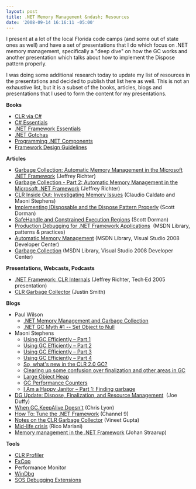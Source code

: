 ```yaml
---
layout: post
title: .NET Memory Management &ndash; Resources
date: '2008-09-14 16:16:11 -05:00'
---
```


I present at a lot of the local Florida code camps (and some out of state ones as well) and have a set of presentations that I do which focus on .NET memory management, specifically a "deep dive" on how the GC works and another presentation which talks about how to implement the Dispose pattern properly.

I was doing some additional research today to update my list of resources in the presentations and decided to publish that list here as well. This is not an exhaustive list, but it is a subset of the books, articles, blogs and presentations that I used to form the content for my presentations.

**Books**

* [CLR via C#](http://amzn.to/28JSmWn)
* [C# Essentials](http://amzn.to/28M3fX6) 
* [.NET Framework Essentials](http://amzn.to/28IJrmC)
* [.NET Gotchas](http://amzn.to/28JRVvj)
* [Programming .NET Components](http://amzn.to/28JudAR)
* [Framework Design Guidelines](http://amzn.to/28JOJA1)

**Articles**

*   [Garbage Collection: Automatic Memory Management in the Microsoft .NET Framework](http://msdn.microsoft.com/magazine/bb985010.aspx) (Jeffrey Richter) 
*   [Garbage Collection - Part 2: Automatic Memory Management in the Microsoft .NET Framework](http://msdn.microsoft.com/magazine/bb985011.aspx) (Jeffrey Richter) 
*   [CLR Inside Out: Investigating Memory Issues](http://msdn.microsoft.com/en-us/magazine/cc163528.aspx) (Claudio Caldato and Maoni Stephens) 
*   [Implementing IDisposable and the Dispose Pattern Properly](http://www.codeproject.com/KB/cs/idisposable.aspx) (Scott Dorman) 
*   [SafeHandle and Constrained Execution Regions](http://www.codeproject.com/KB/dotnet/safehandle.aspx) (Scott Dorman) 
*   [Production Debugging for .NET Framework Applications](http://msdn.microsoft.com/library/ms954591.aspx)  (MSDN Library, patterns & practices) 
*   [Automatic Memory Management](http://msdn.microsoft.com/library/f144e03t.aspx) (MSDN Library, Visual Studio 2008 Developer Center) 
*   [Garbage Collection](http://msdn.microsoft.com/library/0xy59wtx.aspx) (MSDN Library, Visual Studio 2008 Developer Center)   

**Presentations, Webcasts, Podcasts**

*   [.NET Framework: CLR Internals](http://www.microsoft.com/seminar/en/DEV424_files/default.htm) (Jeffrey Richter, Tech·Ed 2005 presentation) 
*   [CLR Garbage Collector](http://www.infoq.com/presentations/justin-smith-clr-gc;jsessionid=C807360EAE7829AAD96A98841AFF6205) (Justin Smith)   

**Blogs**

*   Paul Wilson      
    *   [.NET Memory Management and Garbage Collection](http://weblogs.asp.net/pwilson/archive/2004/02/14/73033.aspx) 
    *   [.NET GC Myth #1 -- Set Object to Null](http://weblogs.asp.net/pwilson/archive/2004/02/20/77422.aspx)    
*   Maoni Stephens      
    *   [Using GC Efficiently – Part 1](http://blogs.msdn.com/maoni/archive/2004/06/15/156626.aspx) 
    *   [Using GC Efficiently – Part 2](http://blogs.msdn.com/maoni/archive/2004/09/25/234273.aspx) 
    *   [Using GC Efficiently – Part 3](http://blogs.msdn.com/maoni/archive/2004/12/19/327149.aspx) 
    *   [Using GC Efficiently – Part 4](http://blogs.msdn.com/maoni/archive/2005/05/06/415296.aspx) 
    *   [So, what's new in the CLR 2.0 GC?](http://blogs.msdn.com/maoni/archive/2005/10/03/so-what-s-new-in-the-clr-2-0-gc.aspx) 
    *   [Clearing up some confusion over finalization and other areas in GC](http://blogs.msdn.com/maoni/archive/2004/11/04/252697.aspx) 
    *   [Large Object Heap](http://blogs.msdn.com/maoni/archive/2006/04/18/large-object-heap.aspx) 
    *   [GC Performance Counters](http://blogs.msdn.com/maoni/archive/2004/06/03/148029.aspx) 
    *   [I Am a Happy Janitor – Part 1: Finding garbage](http://blogs.msdn.com/maoni/archive/2006/08/18/i-am-a-happy-janitor-part-1-finding-garbage.aspx)    
*   [DG Update: Dispose, Finalization, and Resource Management](http://www.bluebytesoftware.com/blog/PermaLink,guid,88e62cdf-5919-4ac7-bc33-20c06ae539ae.aspx)  (Joe Duffy) 
*   [When GC.KeepAlive Doesn't](http://blogs.msdn.com/clyon/archive/2006/08/28/728688.aspx) (Chris Lyon) 
*   [How To: Tune the .NET Framework](http://channel9.msdn.com/wiki/performancewiki/howtotunenetframework/) (Channel 9) 
*   [Notes on the CLR Garbage Collector](http://vineetgupta.spaces.live.com/blog/cns!8DE4BDC896BEE1AD!1104.entry) (Vineet Gupta) 
*   [Mid-life crisis](http://blogs.msdn.com/ricom/archive/2003/12/04/41281.aspx) (Rico Mariani) 
*   [Memory management in the .NET Framework](http://blogs.msdn.com/johan/archive/2007/04/20/memory-management-in-the-net-framework.aspx) (Johan Straarup)   

**Tools**

*   [CLR Profiler](http://blogs.msdn.com/jmstall/archive/2005/12/17/CLR-profiler-2-0-available.aspx)
*   [FxCop](http://blogs.msdn.com/fxcop) 
*   Performance Monitor
*   [WinDbg](http://microsoft.com/whdc/devtools/debugging)
*   [SOS Debugging Extensions](http://msdn2.microsoft.com/ms404370.aspx)